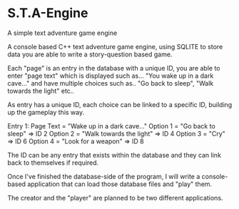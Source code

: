 # S.T.A-Engine
A simple text adventure game engine

A console based C++ text adventure game engine, using SQLITE to store data you are able to write a story-question based game.

Each "page" is an entry in the database with a unique ID, you are able to enter "page text" which is displayed such as... "You wake up in a dark cave..." 
and have multiple choices such as.. "Go back to sleep", "Walk towards the light" etc..

As entry has a unique ID, each choice can be linked to a specific ID, building up the gameplay this way.

Entry 1:
Page Text = "Wake up in a dark cave..."
Option 1 = "Go back to sleep" => ID 2
Option 2 = "Walk towards the light" => ID 4
Option 3 = "Cry" => ID 6
Option 4 = "Look for a weapon" => ID 8

The ID can be any entry that exists within the database and they can link back to themselves if required.

Once I've finished the database-side of the program, I will write a console-based application that can load those database files and "play" them.

The creator and the "player" are planned to be two different applications.
